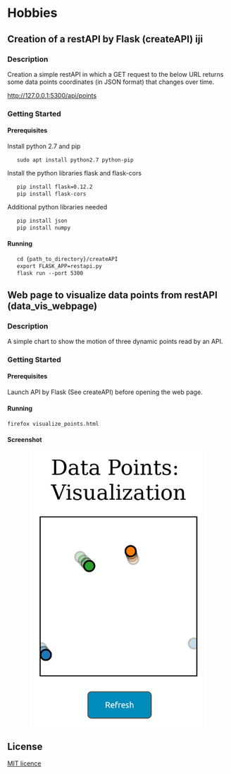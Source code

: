 # Hobbies
## Creation of a restAPI by Flask (createAPI)  iji

### Description  
Creation a simple restAPI in which a GET request to the below URL returns some data points coordinates (in JSON format) that changes over time.


http://127.0.0.1:5300/api/points


### Getting Started

#### Prerequisites
Install python 2.7 and pip

```
   sudo apt install python2.7 python-pip
```
Install the python libraries flask and flask-cors

```
   pip install flask=0.12.2
   pip install flask-cors
```
Additional python libraries needed 
```
   pip install json
   pip install numpy
```

#### Running

```
   cd {path_to_directory}/createAPI
   export FLASK_APP=restapi.py
   flask run --port 5300
```


## Web page to visualize data points from restAPI (data_vis_webpage)

### Description  
A simple chart to show the motion of three dynamic points read by an API.

### Getting Started

#### Prerequisites
Launch API by Flask (See createAPI) before opening the web page. 

#### Running

```
firefox visualize_points.html
```
#### Screenshot
<div align="center">
   <img src="/data_vis_webpage/screenshot/0.jpg" width="400px"</img> 
</div>


## License
[MIT licence](https://choosealicense.com/licenses/mit/)
